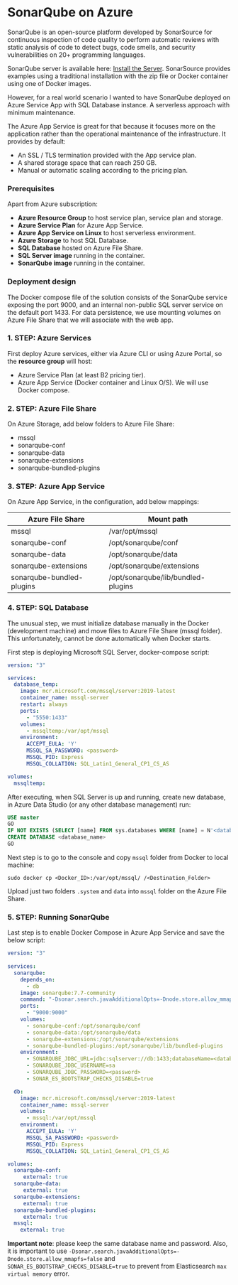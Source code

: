 # SonarQube on Azure

SonarQube is an open-source platform developed by SonarSource for continuous inspection of code quality to perform automatic reviews with static analysis of code to detect bugs, code smells, and security vulnerabilities on 20+ programming languages. 

SonarQube server is available here: [Install the Server](https://docs.sonarqube.org/latest/setup/install-server/). SonarSource provides examples using a traditional installation with the zip file or Docker container using one of Docker images.

However, for a real world scenario I wanted to have SonarQube deployed on Azure Service App with SQL Database instance. A serverless approach with minimum maintenance. 

The Azure App Service is great for that because it focuses more on the application rather than the operational maintenance of the infrastructure. It provides by default:
- An SSL / TLS termination provided with the App service plan.
- A shared storage space that can reach 250 GB.
- Manual or automatic scaling according to the pricing plan.

### Prerequisites

Apart from Azure subscription:  

- **Azure Resource Group** to host service plan, service plan and storage.
- **Azure Service Plan** for Azure App Service.
- **Azure App Service on Linux** to host serverless environment.
- **Azure Storage** to host SQL Database.
- **SQL Database** hosted on Azure File Share.
- **SQL Server image** running in the container.
- **SonarQube image** running in the container.

### Deployment design

The Docker compose file of the solution consists of the SonarQube service exposing the port 9000, and an internal non-public SQL server service on the default port 1433. For data persistence, we use mounting volumes on Azure File Share that we will associate with the web app.

### 1. STEP: Azure Services

First deploy Azure services, either via Azure CLI or using Azure Portal, so the **resource group** will host:

- Azure Service Plan (at least B2 pricing tier).
- Azure App Service (Docker container and Linux O/S). We will use Docker compose.

### 2. STEP: Azure File Share

On Azure Storage, add below folders to Azure File Share:
- mssql
- sonarqube-conf
- sonarqube-data
- sonarqube-extensions
- sonarqube-bundled-plugins

### 3. STEP: Azure App Service

On Azure App Service, in the configuration, add below mappings:

| Azure File Share | Mount path
|---|---
| mssql | /var/opt/mssql
| sonarqube-conf | /opt/sonarqube/conf
| sonarqube-data | /opt/sonarqube/data
| sonarqube-extensions | /opt/sonarqube/extensions
| sonarqube-bundled-plugins | /opt/sonarqube/lib/bundled-plugins

### 4. STEP: SQL Database

The unusual step, we must initialize database manually in the Docker (development machine) and move files to Azure File Share (mssql folder). This unfortunately, cannot be done automatically when Docker starts.

First step is deploying Microsoft SQL Server, docker-compose script:

```yaml
version: "3"

services:
  database_temp:
    image: mcr.microsoft.com/mssql/server:2019-latest
    container_name: mssql-server
    restart: always
    ports:
      - "5550:1433"
    volumes:
      - mssqltemp:/var/opt/mssql
    environment:
      ACCEPT_EULA: 'Y'
      MSSQL_SA_PASSWORD: <password>
      MSSQL_PID: Express
      MSSQL_COLLATION: SQL_Latin1_General_CP1_CS_AS

volumes:
  mssqltemp:
```

After executing, when SQL Server is up and running, create new database, in Azure Data Studio (or any other database management) run:

```sql
USE master
GO
IF NOT EXISTS (SELECT [name] FROM sys.databases WHERE [name] = N'<database_name>')
CREATE DATABASE <database_name>
GO
```

Next step is to go to the console and copy `mssql` folder from Docker to local machine:

`sudo docker cp <Docker_ID>:/var/opt/mssql/ /<Destination_Folder>`

Upload just two folders `.system` and `data` into `mssql` folder on the Azure File Share.

### 5. STEP: Running SonarQube

Last step is to enable Docker Compose in Azure App Service and save the below script:

```yaml
version: "3"
   
services:
  sonarqube:
    depends_on:
      - db
    image: sonarqube:7.7-community
    command: "-Dsonar.search.javaAdditionalOpts=-Dnode.store.allow_mmapfs=false"
    ports:
      - "9000:9000"
    volumes:
      - sonarqube-conf:/opt/sonarqube/conf
      - sonarqube-data:/opt/sonarqube/data
      - sonarqube-extensions:/opt/sonarqube/extensions
      - sonarqube-bundled-plugins:/opt/sonarqube/lib/bundled-plugins
    environment:
      - SONARQUBE_JDBC_URL=jdbc:sqlserver://db:1433;databaseName=<database_name>
      - SONARQUBE_JDBC_USERNAME=sa
      - SONARQUBE_JDBC_PASSWORD=<password>
      - SONAR_ES_BOOTSTRAP_CHECKS_DISABLE=true

  db:
    image: mcr.microsoft.com/mssql/server:2019-latest
    container_name: mssql-server
    volumes:
      - mssql:/var/opt/mssql
    environment:
      ACCEPT_EULA: 'Y'
      MSSQL_SA_PASSWORD: <password>
      MSSQL_PID: Express
      MSSQL_COLLATION: SQL_Latin1_General_CP1_CS_AS

volumes:
  sonarqube-conf:
     external: true
  sonarqube-data:
     external: true
  sonarqube-extensions:
     external: true
  sonarqube-bundled-plugins:
     external: true
  mssql:
    external: true
```

**Important note**: please keep the same database name and password. Also, it is important to use `-Dsonar.search.javaAdditionalOpts=-Dnode.store.allow_mmapfs=false` and `SONAR_ES_BOOTSTRAP_CHECKS_DISABLE=true` to prevent from Elasticsearch `max virtual memory` error.

